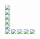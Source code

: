 ![](https://raw.githubusercontent.com/yaim0425/zzzYAIM0425-0500-free-fluids/main/Doc/pyhightech/(1).png)  
![](https://raw.githubusercontent.com/yaim0425/zzzYAIM0425-0500-free-fluids/main/Doc/pyhightech/(2).png)  
![](https://raw.githubusercontent.com/yaim0425/zzzYAIM0425-0500-free-fluids/main/Doc/pyhightech/(3).png)  
![](https://raw.githubusercontent.com/yaim0425/zzzYAIM0425-0500-free-fluids/main/Doc/pyhightech/(4).png)  
![](https://raw.githubusercontent.com/yaim0425/zzzYAIM0425-0500-free-fluids/main/Doc/pyhightech/(5).png)  
![](https://raw.githubusercontent.com/yaim0425/zzzYAIM0425-0500-free-fluids/main/Doc/pyhightech/(6).png)
![](https://raw.githubusercontent.com/yaim0425/zzzYAIM0425-0500-free-fluids/main/Doc/pyhightech/(7).png)
![](https://raw.githubusercontent.com/yaim0425/zzzYAIM0425-0500-free-fluids/main/Doc/pyhightech/(8).png)
![](https://raw.githubusercontent.com/yaim0425/zzzYAIM0425-0500-free-fluids/main/Doc/pyhightech/(9).png)
![](https://raw.githubusercontent.com/yaim0425/zzzYAIM0425-0500-free-fluids/main/Doc/pyhightech/(10).png)  
